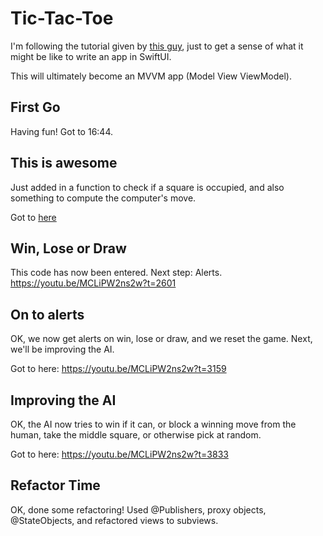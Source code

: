 #  Tic-Tac-Toe

I'm  following the tutorial given by [this guy](https://www.youtube.com/watch?v=MCLiPW2ns2w), just to get a sense of what it might be like to write an app in SwiftUI.

This will ultimately become an MVVM app (Model View ViewModel).

## First Go

Having fun! Got to 16:44.

## This is awesome

Just added in a function to check if a square is occupied, and also something to compute the computer's move.

Got to [here](https://youtu.be/MCLiPW2ns2w?t=1634)

## Win, Lose or Draw

This code has now been entered. Next step: Alerts. https://youtu.be/MCLiPW2ns2w?t=2601

## On to alerts

OK, we now get alerts on win, lose or draw, and we reset the game. Next, we'll be improving the AI.

Got to here: https://youtu.be/MCLiPW2ns2w?t=3159

## Improving the AI

OK, the AI now tries to win if it can, or block a winning move from the human, take the middle square, or otherwise pick at random.

Got to here: https://youtu.be/MCLiPW2ns2w?t=3833

## Refactor Time

OK, done some refactoring! Used @Publishers, proxy objects, @StateObjects, and refactored views to subviews. 
